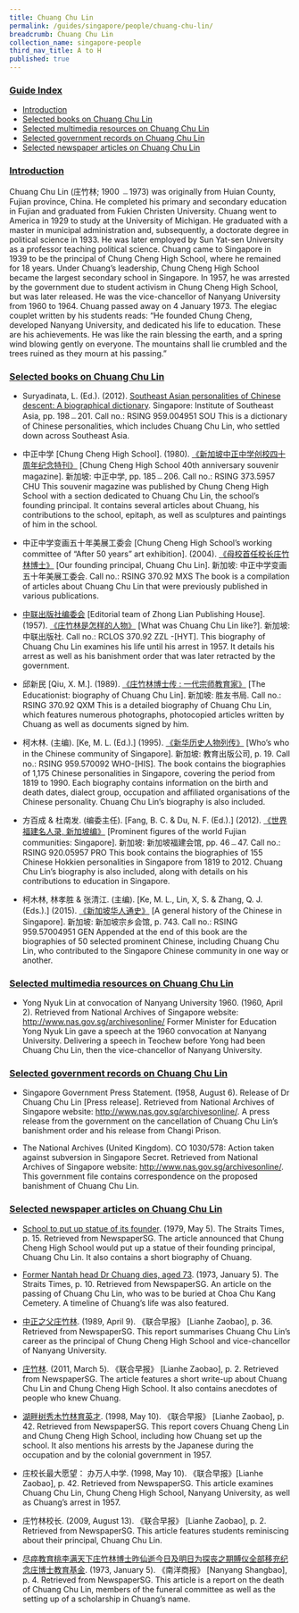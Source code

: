 ```yaml
---
title: Chuang Chu Lin
permalink: /guides/singapore/people/chuang-chu-lin/
breadcrumb: Chuang Chu Lin
collection_name: singapore-people
third_nav_title: A to H
published: true
---
```



### <u>Guide Index</u>

* [Introduction](#introduction)
* [Selected books on Chuang Chu Lin](#selected-books-on-chuang-chu-lin)
* [Selected multimedia resources on Chuang Chu Lin](#selected-multimedia-resources-on-chuang-chu-lin)
* [Selected government records on Chuang Chu Lin](#selected-government-records-on-chuang-chu-lin)
* [Selected newspaper articles on Chuang Chu Lin](#selected-newspaper-articles-on-chuang-chu-lin)

### <u>Introduction</u>

Chuang Chu Lin (庄竹林; 1900 ﹘1973) was originally from Huian County, Fujian province, China. He completed his primary and secondary education in Fujian and graduated from Fukien Christen University. Chuang went to America in 1929 to study at the University of Michigan. He graduated with a master in municipal administration and, subsequently, a doctorate degree in political science in 1933. He was later employed by Sun Yat-sen University as a professor teaching political science. Chuang came to Singapore in 1939 to be the principal of Chung Cheng High School, where he remained for 18 years. Under Chuang’s leadership, Chung Cheng High School became the largest secondary school in Singapore. In 1957, he was arrested by the government due to student activism in Chung Cheng High School, but was later released. He was the vice-chancellor of Nanyang University from 1960 to 1964. Chuang passed away on 4 January 1973. The elegiac couplet written by his students reads: “He founded Chung Cheng, developed Nanyang University, and dedicated his life to education. These are his achievements. He was like the rain blessing the earth, and a spring wind blowing gently on everyone. The mountains shall lie crumbled and the trees ruined as they mourn at his passing.”


### <u>Selected books on Chuang Chu Lin</u>

* Suryadinata, L. (Ed.). (2012). [Southeast Asian personalities of Chinese descent: A biographical dictionary](http://eservice.nlb.gov.sg/item_holding_s.aspx?bid=14641662). Singapore: Institute of Southeast Asia, pp. 198﹘201.
Call no.: RSING 959.004951 SOU
This is a dictionary of Chinese personalities, which includes Chuang Chu Lin, who settled down across Southeast Asia.


* 中正中学 [Chung Cheng High School]. (1980). [《新加坡中正中学创校四十周年纪念特刊》](http://eservice.nlb.gov.sg/item_holding_s.aspx?bid=84496962) [Chung Cheng High School 40th anniversary souvenir magazine]. 新加坡: 中正中学, pp. 185﹘206.
Call no.: RSING 373.5957 CHU
This souvenir magazine was published by Chung Cheng High School with a section dedicated to Chuang Chu Lin, the school’s founding principal. It contains several articles about Chuang, his contributions to the school, epitaph, as well as sculptures and paintings of him in the school.


* 中正中学变画五十年美展工委会 [Chung Cheng High School’s working committee of “After 50 years” art exhibition]. (2004). [《母校首任校长庄竹林博士》](http://eservice.nlb.gov.sg/item_holding_s.aspx?bid=12989750) [Our founding principal, Chuang Chu Lin]. 新加坡: 中正中学变画五十年美展工委会.
Call no.: RSING 370.92 MXS
The book is a compilation of articles about Chuang Chu Lin that were previously published in various publications.


* [中联出版社编委会](http://catalogue.nlb.gov.sg/cgi-bin/spydus.exe/ENQ/EXPNOS/BIBENQ/6789773?AUH_TYPE=B&AUH_NS=1&AUH=%E4%B8%AD%E8%81%94%E5%87%BA%E7%89%88%E7%A4%BE%E7%BC%96%E5%A7%94%E4%BC%9A) [Editorial team of Zhong Lian Publishing House]. (1957). [《庄竹林是怎样的人物》](http://eservice.nlb.gov.sg/item_holding_s.aspx?bid=12441248) [What was Chuang Chu Lin like?]. 新加坡: 中联出版社.
Call no.: RCLOS 370.92 ZZL -\[HYT\].
This biography of Chuang Chu Lin examines his life until his arrest in 1957. It details his arrest as well as his banishment order that was later retracted by the government.


* 邱新民 [Qiu, X. M.]. (1989). [《庄竹林博士传 : 一代宗师教育家》](http://eservice.nlb.gov.sg/item_holding_s.aspx?bid=84498679) [The Educationist: biography of Chuang Chu Lin]. 新加坡: 胜友书局.
Call no.: RSING 370.92 QXM
This is a detailed biography of Chuang Chu Lin, which features numerous photographs, photocopied articles written by Chuang as well as documents signed by him.


* 柯木林. (主编). [Ke, M. L. (Ed.).] (1995). [《新华历史人物列传》](http://eservice.nlb.gov.sg/item_holding_s.aspx?bid=84500628) [Who’s who in the Chinese community of Singapore]. 新加坡: 教育出版公司, p. 19.
Call no.: RSING 959.570092 WHO-\[HIS\].
The book contains the biographies of 1,175 Chinese personalities in Singapore, covering the period from 1819 to 1990. Each biography contains information on the birth and death dates, dialect group, occupation and affiliated organisations of the Chinese personality. Chuang Chu Lin’s biography is also included.


* 方百成 & 杜南发. (编委主任). [Fang, B. C. & Du, N. F. (Ed.).] (2012). [《世界福建名人录, 新加坡编》](http://eservice.nlb.gov.sg/item_holding_s.aspx?bid=200125706) [Prominent figures of the world Fujian communities: Singapore]. 新加坡: 新加坡福建会馆, pp. 46﹘47.
Call no.: RSING 920.05957 PRO
This book contains the biographies of 155 Chinese Hokkien personalities in Singapore from 1819 to 2012. Chuang Chu Lin’s biography is also included, along with details on his contributions to education in Singapore.


* 柯木林, 林孝胜 & 张清江. (主编). [Ke, M. L., Lin, X, S. & Zhang, Q. J. (Eds.).] (2015). [《新加坡华人通史》](http://eservice.nlb.gov.sg/item_holding_s.aspx?bid=202251084) [A general history of the Chinese in Singapore]. 新加坡: 新加坡宗乡会馆, p. 743.
Call no.: RSING 959.57004951 GEN
Appended at the end of this book are the biographies of 50 selected prominent Chinese, including Chuang Chu Lin, who contributed to the Singapore Chinese community in one way or another.




### <u>Selected multimedia resources on Chuang Chu Lin</u>

* Yong Nyuk Lin at convocation of Nanyang University 1960. (1960, April 2). Retrieved from National Archives of Singapore website: http://www.nas.gov.sg/archivesonline/
Former Minister for Education Yong Nyuk Lin gave a speech at the 1960 convocation at Nanyang University. Delivering a speech in Teochew before Yong had been Chuang Chu Lin, then the vice-chancellor of Nanyang University.




### <u>Selected government records on Chuang Chu Lin</u>

* Singapore Government Press Statement. (1958, August 6). Release of Dr Chuang Chu Lin [Press release]. Retrieved from National Archives of Singapore website: http://www.nas.gov.sg/archivesonline/.
A press release from the government on the cancellation of Chuang Chu Lin’s banishment order and his release from Changi Prison.


* The National Archives (United Kingdom). CO 1030/578: Action taken against subversion in Singapore Secret. Retrieved from National Archives of Singapore website: http://www.nas.gov.sg/archivesonline/.
This government file contains correspondence on the proposed banishment of Chuang Chu Lin.


### <u>Selected newspaper articles on Chuang Chu Lin</u>

* [School to put up statue of its founder](http://eresources.nlb.gov.sg/newspapers/Digitised/Article/straitstimes19790505-1.2.105). (1979, May 5). The Straits Times, p. 15. Retrieved from NewspaperSG.
The article announced that Chung Cheng High School would put up a statue of their founding principal, Chuang Chu Lin. It also contains a short biography of Chuang.


* [Former Nantah head Dr Chuang dies, aged 73](http://eresources.nlb.gov.sg/newspapers/Digitised/Article/straitstimes19730105-1.2.70). (1973, January 5). The Straits Times, p. 10. Retrieved from NewspaperSG.
An article on the passing of Chuang Chu Lin, who was to be buried at Choa Chu Kang Cemetery. A timeline of Chuang’s life was also featured.


* [中正之父庄竹林](http://eresources.nlb.gov.sg/newspapers/Digitised/Article/lhzb19890409-1.2.64.2.2). (1989, April 9). 《联合早报》 [Lianhe Zaobao], p. 36. Retrieved from NewspaperSG.
This report summarises Chuang Chu Lin’s career as the principal of Chung Cheng High School and vice-chancellor of Nanyang University.


* [庄竹林](http://eresources.nlb.gov.sg/newspapers/Digitised/Article/lhzb20110305-1.2.45.2.3). (2011, March 5). 《联合早报》 [Lianhe Zaobao], p. 2. Retrieved from NewspaperSG.
The article features a short write-up about Chuang Chu Lin and Chung Cheng High School. It also contains anecdotes of people who knew Chuang.


* [湖畔树秀木竹林育英才](http://eresources.nlb.gov.sg/newspapers/Digitised/Article/lhzb19980510-1.2.60.2). (1998, May 10). 《联合早报》 [Lianhe Zaobao], p. 42. Retrieved from NewspaperSG.
This report covers Chuang Cheng Lin and Chung Cheng High School, including how Chuang set up the school. It also mentions his arrests by the Japanese during the occupation and by the colonial government in 1957.


* 庄校长最大愿望： 办万人中学. (1998, May 10). 《联合早报》[Lianhe Zaobao], p. 42. Retrieved from NewspaperSG.
This article examines Chuang Chu Lin, Chung Cheng High School, Nanyang University, as well as Chuang’s arrest in 1957.


* 庄竹林校长. (2009, August 13). 《联合早报》 [Lianhe Zaobao], p. 2. Retrieved from NewspaperSG.
This article features students reminiscing about their principal, Chuang Chu Lin.


* [尽瘁教育桃李满天下庄竹林博士昨仙逝今日及明日为探丧之期賻仪全部移充纪念庄博士教育基金](http://eresources.nlb.gov.sg/newspapers/Digitised/Article/nysp19730105-1.2.14.9). (1973, January 5). 《南洋商报》 [Nanyang Shangbao], p. 4. Retrieved from NewspaperSG.
This article is a report on the death of Chuang Chu Lin, members of the funeral committee as well as the setting up of a scholarship in Chuang’s name.